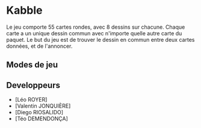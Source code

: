 # Kabble

Le jeu comporte 55 cartes rondes, avec 8 dessins sur chacune. Chaque carte a un unique dessin commun avec n'importe quelle autre carte du paquet. Le but du jeu est de trouver le dessin en commun entre deux cartes données, et de l'annoncer.

## Modes de jeu

## Developpeurs

- [Léo ROYER]
- [Valentin JONQUIÈRE]
- [Diego RIOSALIDO]
- [Téo DEMENDONÇA]